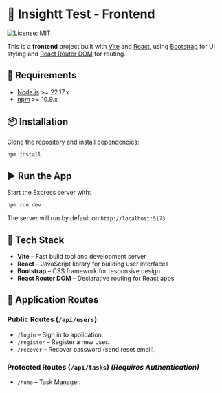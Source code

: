 # 🧠 Insightt Test - Frontend  
[![License: MIT](https://img.shields.io/badge/License-MIT-yellow.svg)](LICENSE)

This is a **frontend** project built with [Vite](https://vitejs.dev/) and [React](https://reactjs.org/), using [Bootstrap](https://getbootstrap.com/) for UI styling and [React Router DOM](https://reactrouter.com/) for routing.

## 🚀 Requirements
- [Node.js](https://nodejs.org/) >= 22.17.x  
- [npm](https://www.npmjs.com/) >= 10.9.x  

## 📦 Installation
Clone the repository and install dependencies:
```bash
npm install
```

## ▶️ Run the App
Start the Express server with:
```bash
npm run dev
```
The server will run by default on `http://localhost:5173`

## 🧰 Tech Stack
-  **Vite** – Fast build tool and development server
-  **React** – JavaScript library for building user interfaces
-  **Bootstrap** – CSS framework for responsive design
-  **React Router DOM** – Declarative routing for React apps

## 📡 Application Routes
### Public Routes (`/api/users`)
-   `/login` – Sign in to application.
-   `/register` – Register a new user.
-   `/recover` – Recover password (send reset email).

### Protected Routes (`/api/tasks`) _(Requires Authentication)_
-   `/home` – Task Manager.